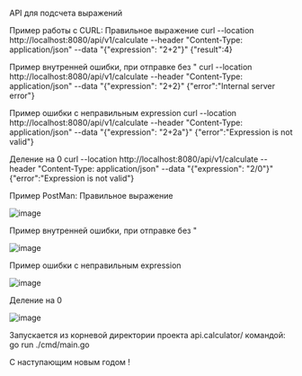 API для подсчета выражений

Пример работы с CURL:
Правильное выражение
curl --location http://localhost:8080/api/v1/calculate --header "Content-Type: application/json" --data "{\"expression\": \"2+2\"}"
{"result":4}

Пример внутренней ошибки, при отправке без "
curl --location http://localhost:8080/api/v1/calculate --header "Content-Type: application/json" --data "{\"expression\": \"2+2}"
{"error":"Internal server error"}

Пример ошибки с неправильным expression
curl --location http://localhost:8080/api/v1/calculate --header "Content-Type: application/json" --data "{\"expression\": \"2+2a\"}"
{"error":"Expression is not valid"}

Деление на 0
curl --location http://localhost:8080/api/v1/calculate --header "Content-Type: application/json" --data "{\"expression\": \"2/0\"}"
{"error":"Expression is not valid"}

Пример PostMan:
Правильное выражение

![image](https://github.com/user-attachments/assets/5e626412-2697-448b-be1d-fbeb5f9f9e21)


Пример внутренней ошибки, при отправке без "

![image](https://github.com/user-attachments/assets/12da9552-6e0b-4a65-8641-dc339e5c2090)


Пример ошибки с неправильным expression

![image](https://github.com/user-attachments/assets/c672740f-f897-44e5-914b-6e94f11445c6)


Деление на 0

![image](https://github.com/user-attachments/assets/428cb03c-2da8-4b45-8cb4-e5bed62de92b)


Запускается из корневой директории проекта api.calculator/
командой: go run ./cmd/main.go 

С наступающим новым годом !
